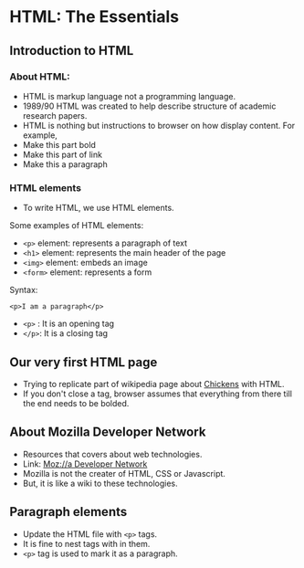 # HTML: The Essentials

## Introduction to HTML

### About HTML:

- HTML is markup language not a programming language.
- 1989/90 HTML was created to help describe structure of academic research papers.
- HTML is nothing but instructions to browser on how display content.
  For example,
- Make this part bold
- Make this part of link
- Make this a paragraph

### HTML elements

- To write HTML, we use HTML elements.

Some examples of HTML elements:

- `<p>` element: represents a paragraph of text
- `<h1>` element: represents the main header of the page
- `<img>` element: embeds an image
- `<form>` element: represents a form

Syntax:

`<p>I am a paragraph</p>`

- `<p>` : It is an opening tag
- `</p>`: It is a closing tag

## Our very first HTML page

- Trying to replicate part of wikipedia page about [Chickens](https://en.wikipedia.org/wiki/Chicken) with HTML.
- If you don't close a tag, browser assumes that everything from there till the end needs to be bolded.

## About Mozilla Developer Network

- Resources that covers about web technologies.
- Link: [Moz://a Developer Network](developer.mozilla.org/en-US/)
- Mozilla is not the creater of HTML, CSS or Javascript.
- But, it is like a wiki to these technologies.

## Paragraph elements

- Update the HTML file with `<p>` tags.
- It is fine to nest tags with in them.
- `<p>` tag is used to mark it as a paragraph.
